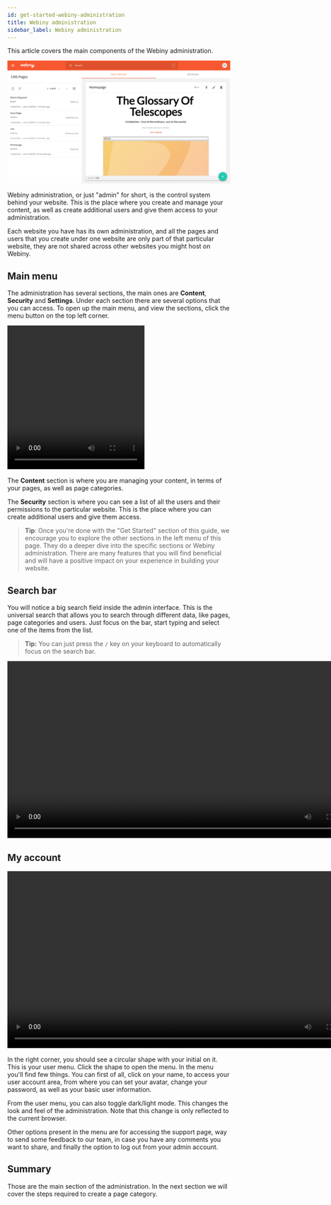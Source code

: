 ```yaml
---
id: get-started-webiny-administration
title: Webiny administration
sidebar_label: Webiny administration
---
```


This article covers the main components of the Webiny administration.

<img src="/docs/assets/cms-guides/cms-basic-admin-overview.png" alt="Webiny Administration"/>

Webiny administration, or just "admin" for short, is the control system behind your website. This is the place where you create and manage your content, as well as create additional users and give them access to your administration.

Each website you have has its own administration, and all the pages and users that you create under one website are only part of that particular website, they are not shared across other websites you might host on Webiny.

## Main menu

The administration has several sections, the main ones are **Content**, **Security** and **Settings**. Under each section there are several options that you can access. To open up the main menu, and view the
sections, click the menu button on the top left corner.

<div class="video-container">
  <video width="310" height="325" loop>
    <source src="/docs/assets/cms-guides/cms-basic-admin-menu.mp4" type="video/mp4"/>
  Your browser does not support the video tag.
  </video>
</div>

The **Content** section is where you are managing your content, in terms of your pages, as well as page categories.

The **Security** section is where you can see a list of all the users and their permissions to the particular website. This is the place where you can create additional users and give them access.

> **Tip**: Once you're done with the "Get Started" section of this guide, we encourage you to explore the other sections in the left menu of this page. They do a deeper dive into the specific sections or Webiny administration. There are many features that you will find beneficial and will have a positive impact on your experience in building your website.

## Search bar

You will notice a big search field inside the admin interface. This is the universal search that allows you to search through different data, like pages, page categories and users. Just focus on the bar, start typing and select one of the items from the list.

> **Tip:** You can just press the `/` key on your keyboard to automatically focus on the search bar.
<div class="video-container">
  <video width="800" loop>
    <source src="/docs/assets/cms-guides/cms-basic-admin-search.mp4" type="video/mp4"/>
  Your browser does not support the video tag.
  </video>
</div>

## My account
<div class="video-container">
  <video width="800" loop>
    <source src="/docs/assets/cms-guides/cms-basic-admin-user-menu.mp4" type="video/mp4"/>
  Your browser does not support the video tag.
  </video>
</div>

In the right corner, you should see a circular shape with your initial on it. This is your user menu. Click the shape to open the menu. In the menu you'll find few things. You can first of all, click on your name, to access your user account area, from where you can set your avatar, change your password, as well as your basic user information.

From the user menu, you can also toggle dark/light mode. This changes the look and feel of the administration. Note that this change is only reflected to the current browser.

Other options present in the menu are for accessing the support page, way to send some feedback to our team, in case you have any comments you want to share, and finally the option to log out from your admin account.

## Summary

Those are the main section of the administration. In the next section we will cover the steps required to create a page category.
